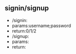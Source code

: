 ## signin/signup
 * /signin: 
  * params:username;password
  * return:0/1/2
 * /signup:
  * params:
  * return: